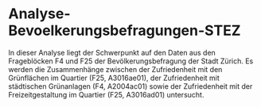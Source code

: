 # Analyse-Bevoelkerungsbefragungen-STEZ

In dieser Analyse liegt der Schwerpunkt auf den Daten aus den Frageblöcken F4 und F25 der Bevölkerungsbefragung der Stadt Zürich. Es werden die Zusammenhänge zwischen der Zufriedenheit mit den Grünflächen im Quartier (F25, A3016ae01), der Zufriedenheit mit städtischen Grünanlagen (F4, A2004ac01) sowie der Zufriedenheit mit der Freizeitgestaltung im Quartier (F25, A3016ad01) untersucht.
